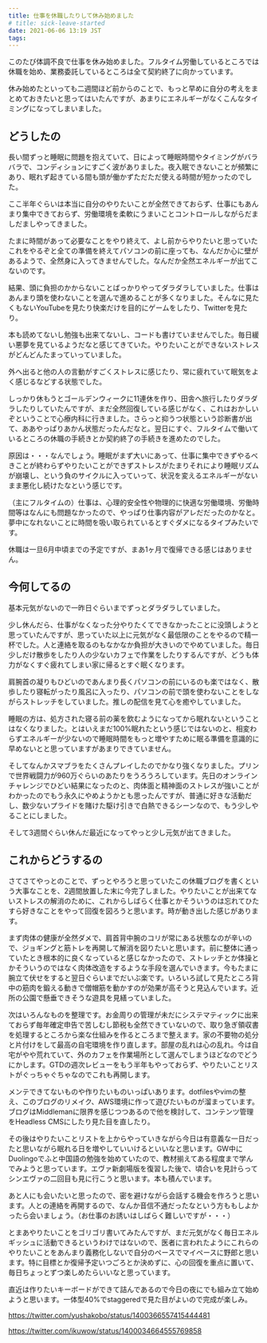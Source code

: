 ```yaml
---
title: 仕事を休職したりして休み始めました
# title: sick-leave-started
date: 2021-06-06 13:19 JST
tags:
---
```


このたび体調不良で仕事を休み始めました。フルタイム労働しているところでは休職を始め、業務委託しているところは全て契約終了に向かっています。

休み始めたといっても二週間ほど前からのことで、もっと早めに自分の考えをまとめておきたいと思ってはいたんですが、あまりにエネルギーがなくこんなタイミングになってしまいました。

## どうしたの
長い間ずっと睡眠に問題を抱えていて、日によって睡眠時間やタイミングがバラバラで、コンディションにすごく波がありました。夜入眠できないことが頻繁にあり、眠れず起きている間も頭が働かずただただ使える時間が短かったのでした。

ここ半年ぐらいは本当に自分のやりたいことが全然できておらず、仕事にもあんまり集中できておらず、労働環境を柔軟にうまいことコントロールしながらだましだましやってきました。

たまに時間があって必要なことをやり終えて、よし前からやりたいと思っていたこれをやるぞと全ての準備を終えてパソコンの前に座っても、なんだか心に壁があるようで、全然身に入ってきませんでした。なんだか全然エネルギーが出てこないのです。

結果、頭に負担のかからないことばっかりやってダラダラしていました。仕事はあんまり頭を使わないことを選んで進めることが多くなりました。そんなに見たくもないYouTubeを見たり快楽だけを目的にゲームをしたり、Twitterを見たり。

本も読めてないし勉強も出来てないし、コードも書けていませんでした。毎日緩い悪夢を見ているようだなと感じてきていた。やりたいことができないストレスがどんどんたまっていっていました。

外へ出ると他の人の言動がすごくストレスに感じたり、常に疲れていて眠気をよく感じるなどする状態でした。

しっかり休もうとゴールデンウィークに11連休を作り、田舎へ旅行したりダラダラしたりしていたんですが、まだ全然回復している感じがなく、これはおかしいぞということで心療内科に行きました。さらっと抑うつ状態という診断書が出て、ああやっぱりあかん状態だったんだなと。翌日にすぐ、フルタイムで働いているところの休職の手続きとか契約終了の手続きを進めたのでした。

原因は・・・なんでしょう。睡眠がまず大いにあって、仕事に集中できずやるべきことが終わらずやりたいことができずストレスがたまりそれにより睡眠リズムが崩壊し、という負のサイクルに入っていって、状況を変えるエネルギーがないまま悪化し続けたなという感じです。

（主にフルタイムの）仕事は、心理的安全性や物理的に快適な労働環境、労働時間等はなんにも問題なかったので、やっぱり仕事内容がアレだだったのかなと。夢中になれないことに時間を吸い取られているとすぐダメになるタイプみたいです。

休職は一旦6月中頃までの予定ですが、まあ1ヶ月で復帰できる感じはありません。

## 今何してるの

基本元気がないので一昨日ぐらいまでずっとダラダラしていました。

少し休んだら、仕事がなくなった分やりたくてできなかったことに没頭しようと思っていたんですが、思っていた以上に元気がなく最低限のことをやるので精一杯でした。人と連絡を取るのもなかなか負担が大きいのでやめていました。毎日少しだけ散歩をしたり人の少ないカフェで作業をしたりするんですが、どうも体力がなくすぐ疲れてしまい家に帰るとすぐ眠くなります。

肩腕首の凝りもひどいのであんまり長くパソコンの前にいるのも楽ではなく、散歩したり寝転がったり風呂に入ったり、パソコンの前で頭を使わないことをしながらストレッチをしていました。推しの配信を見て心を癒やしていました。

睡眠の方は、処方された寝る前の薬を飲むようになってから眠れないということはなくなりました。とはいえまだ100%眠れたという感じではないのと、相変わらずエネルギーが少ないので睡眠時間をもっと増やすために眠る準備を意識的に早めないとと思っていますがあまりできていません。

そしてなんかスマブラをたくさんプレイしたのでかなり強くなりました。プリンで世界戦闘力が960万ぐらいのあたりをうろうろしています。先日のオンラインチャレンジでひどい結果になったのと、肉体面と精神面のストレスが強いことがわかったのでもう永久にやめようかとも思ったんですが、普通に好きな活動だし、数少ないプライドを賭けた駆け引きで白熱できるシーンなので、もう少しやることにしました。

そして3週間ぐらい休んだ最近になってやっと少し元気が出てきました。

## これからどうするの

さてさてやっとのことで、ずっとやろうと思っていたこの休職ブログを書くという大事なことを、2週間放置した末に今完了しました。やりたいことが出来てないストレスの解消のために、これからしばらく仕事とかそういうのは忘れてひたすら好きなことをやって回復を図ろうと思います。時が動き出した感じがあります。

まず肉体の健康が全然ダメで、肩首背中腕のコリが常にある状態なのが辛いので、ジョギングと筋トレを再開して解消を図りたいと思います。前に整体に通っていたとき根本的に良くなっていると感じなかったので、ストレッチとか体操とかそういうのではなく肉体改造をするような手段を選んでいきます。今もたまに腕立て伏せをすると翌日ぐらいまでだいぶ楽です。いろいろ試して見たところ背中の筋肉を鍛える動きで僧帽筋を動かすのが効果が高そうと見込んでいます。近所の公園で懸垂できそうな遊具を見繕っていました。

次はいろんなものを整理です。お金周りの管理が未だにシステマティックに出来ておらず毎年確定申告で苦しむし節税も全然できていないので、取り急ぎ領収書を処理するところから楽な仕組みを作るところまで整えます。家の不要物の処分と片付けをして最高の自宅環境を作り直します。部屋の乱れは心の乱れ。今は自宅がやや荒れていて、外のカフェを作業場所として選んでしまうほどなのでどうにかします。GTDの週次レビューをもう半年もやっておらず、やりたいことリストがぐっちゃぐちゃなのでこれも再開します。

メンテできてないものや作りたいものいっぱいあります。dotfilesやvimの整え、このブログのリメイク、AWS環境に作って遊びたいものが溜まっています。ブログはMiddlemanに限界を感じつつあるので他を検討して、コンテンツ管理をHeadless CMSにしたり見た目を直したり。

その後はやりたいことリストを上からやっていきながら今日は有意義な一日だったと思いながら眠れる日を増やしていいけるといいなと思います。GW中にDuolingoでふと中国語の勉強を始めていたので、教材揃えてある程度まで学んでみようと思っています。エヴァ新劇場版を復習した後で、頃合いを見計らってシンエヴァの二回目も見に行こうと思います。本も積んでいます。

あと人にも会いたいと思ったので、密を避けながら会話する機会を作ろうと思います。人との連絡を再開するので、なんか音信不通だったなという方ももしよかったら会いましょう。（お仕事のお誘いはしばらく難しいですが・・・）

とまあやりたいことをゴリゴリ書いてみたんですが、まだ元気がなく毎日エネルギッシュに活動できるというわけではないので、医者に言われたようにこれらのやりたいことをあんまり義務化しないで自分のペースでマイペースに野郎と思います。特に目標とか復帰予定いつごろとか決めずに、心の回復を重点に置いて、毎日ちょっとずつ楽しめたらいいなと思っています。

直近は作りたいキーボードができて詰んであるので今日の夜にでも組み立て始めようと思います。一体型40%でstaggeredで見た目がよいので完成が楽しみ。

https://twitter.com/yushakobo/status/1400366557415444481

https://twitter.com/ikuwow/status/1400034664555769858
